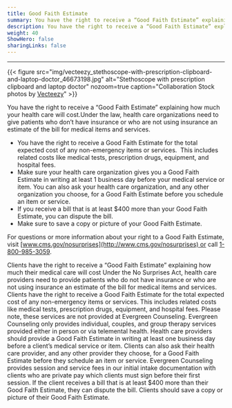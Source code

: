 ```yaml
---
title: Good Faith Estimate
summary: You have the right to receive a “Good Faith Estimate” explaining how much your health care will cost.
description: You have the right to receive a “Good Faith Estimate” explaining how much your health care will cost. ​Under the law, health care organizations need to give patients who don’t have insurance or who are not using insurance an estimate of the bill for medical items and services.
weight: 40
ShowHero: false
sharingLinks: false
---
```


---
{{< figure
    src="img/vecteezy_stethoscope-with-prescription-clipboard-and-laptop-doctor_46673198.jpg"
    alt="Stethoscope with prescription clipboard and laptop doctor"
    nozoom=true
    caption="Collaboration Stock photos by [Vecteezy](https://www.vecteezy.com/free-photos/aid)"
    >}}
</div>
You have the right to receive a “Good Faith Estimate” explaining how much your health care will cost.  
​Under the law, health care organizations need to give patients who don’t have insurance or who are not using insurance an estimate of the bill for medical items and services.

- You have the right to receive a Good Faith Estimate for the total expected cost of any non-emergency items or services.  This includes related costs like medical tests, prescription drugs, equipment, and hospital fees.
- Make sure your health care organization gives you a Good Faith Estimate in writing at least 1 business day before your medical service or item. You can also ask your health care organization, and any other organization you choose, for a Good Faith Estimate before you schedule an item or service.
- If you receive a bill that is at least $400 more than your Good Faith Estimate, you can dispute the bill.
- Make sure to save a copy or picture of your Good Faith Estimate.

For questions or more information about your right to a Good Faith Estimate, visit [www.cms.gov/nosurprises](http://www.cms.gov/nosurprises) or call [1-800-985-3059](tel:1-800-985-3059).

Clients have the right to receive a “Good Faith Estimate” explaining how much their medical care will cost
Under the No Surprises Act, health care providers need to provide patients who do not have insurance or who are not using insurance an estimate of the bill for medical items and services. 
Clients have the right to receive a Good Faith Estimate for the total expected cost of any non-emergency items or services. This includes related costs like medical tests, prescription drugs, equipment, and hospital fees. Please note, these services are not provided at Evergreen Counseling. Evergreen Counseling only provides individual, couples, and group therapy services provided either in person or via telemental health.
Health care providers should provide a Good Faith Estimate in writing at least one business day before a client’s medical service or item. Clients can also ask their health care provider, and any other provider they choose, for a Good Faith Estimate before they schedule an item or service. 
Evergreen Counseling provides session and service fees in our initial intake documentation with clients who are private pay which clients must sign before their first session. 
If the client receives a bill that is at least $400 more than their Good Faith Estimate, they can dispute the bill.
Clients should save a copy or picture of their Good Faith Estimate.
